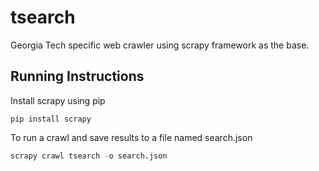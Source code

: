 # tsearch

Georgia Tech specific web crawler using scrapy framework as the base.

## Running Instructions

Install scrapy using pip

```shell
pip install scrapy
```
To run a crawl and save results to a file named search.json

```python
scrapy crawl tsearch -o search.json
```
